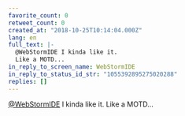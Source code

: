 ```yaml
---
favorite_count: 0
retweet_count: 0
created_at: "2018-10-25T10:14:04.000Z"
lang: en
full_text: |-
  @WebStormIDE I kinda like it. 
  Like a MOTD...
in_reply_to_screen_name: WebStormIDE
in_reply_to_status_id_str: "1055392895275020288"
replies: []
---
```


[@WebStormIDE](https://twitter.com/WebStormIDE) I kinda like it. Like a MOTD...
